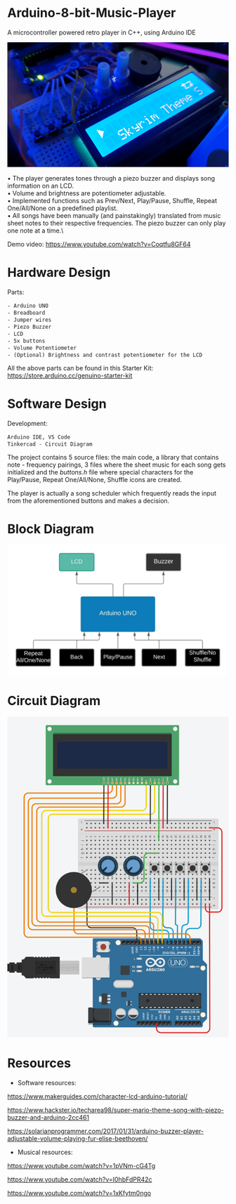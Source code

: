 # Arduino-8-bit-Music-Player
A microcontroller powered retro player in C++, using Arduino IDE

![](Demo.png?raw=true "Title")

• The player generates tones through a piezo buzzer and displays song information on an LCD.\
• Volume and brightness are potentiometer adjustable.\
• Implemented functions such as Prev/Next, Play/Pause, Shuffle, Repeat One/All/None on a predefined playlist.\
• All songs have been manually (and painstakingly) translated from music sheet notes to their respective frequencies. The piezo buzzer can only play one note at a time.\

Demo video: https://www.youtube.com/watch?v=Coqtfu8GF64

# Hardware Design

Parts:

    - Arduino UNO
    - Breadboard
    - Jumper wires
    - Piezo Buzzer
    - LCD
    - 5x buttons
    - Volume Potentiometer
    - (Optional) Brightness and contrast potentiometer for the LCD

All the above parts can be found in this Starter Kit: https://store.arduino.cc/genuino-starter-kit

# Software Design

Development:

    Arduino IDE, VS Code
    Tinkercad - Circuit Diagram
    
The project contains 5 source files: the main code, a library that contains note - frequency pairings, 3 files where the sheet music for each song gets initialized and the _buttons.h_ file where special characters for the Play/Pause, Repeat One/All/None, Shuffle icons are created.

The player is actually a song scheduler which frequently reads the input from the aforementioned buttons and makes a decision.

# Block Diagram
![](BlockDiagram.png?raw=true "Title")

# Circuit Diagram
![](CircuitDiagram.png?raw=true "Title")

# Resources

- Software resources:

https://www.makerguides.com/character-lcd-arduino-tutorial/

https://www.hackster.io/techarea98/super-mario-theme-song-with-piezo-buzzer-and-arduino-2cc461

https://solarianprogrammer.com/2017/01/31/arduino-buzzer-player-adjustable-volume-playing-fur-elise-beethoven/

- Musical resources:

https://www.youtube.com/watch?v=1pVNm-cG4Tg

https://www.youtube.com/watch?v=I0hbFdPR42c

https://www.youtube.com/watch?v=1xKfytm0ngo





